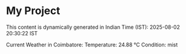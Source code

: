 # My Project

This content is dynamically generated in Indian Time (IST): 2025-08-02 20:30:22 IST


Current Weather in Coimbatore:
Temperature: 24.88 °C
Condition: mist

